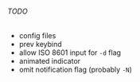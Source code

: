 ###### TODO

- config files
- prev keybind
- allow ISO 8601 input for `-d` flag
- animated indicator
- omit notification flag (probably `-N`)
